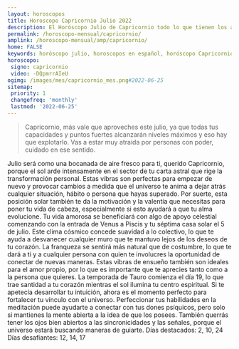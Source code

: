 ```yaml
---
layout: horoscopos
title: Horoscopo Capricornio Julio 2022
description: El Horóscopo Julio de Capricornio todo lo que tienen los astros preparados para este mes, amor, trabajo, familia. Todo sobre astrologia, tarot, predicciones. Horoscopo gratis en español, predicciones y astrología.
permalink: /horoscopo-mensual/capricornio/
amplink: /horoscopo-mensual/amp/capricornio/
home: FALSE
keywords: horóscopo julio, horoscopos en español, horóscopo Capricornio julio , horóscopo esperanza gracia, horoscop, horóscopos gratis, horoscopo Capricornio, Tarot, Astrologia, Zodíaco, Capricornio, horoscopo gratis, horoscopo del mes 
horoscopo:
 signo: capricornio
 video: -DQpmrrAIeU
ogimg: /images/mes/capricornio_mes.png#2022-06-25
sitemap:
 priority: 1
 changefreq: 'monthly'
 lastmod: '2022-06-25'
---
```



 > Capricornio, más vale que aproveches este julio, ya que todas tus capacidades y puntos fuertes alcanzarán niveles máximos y eso hay que explotarlo. Vas a estar muy atraída por personas con poder, cuidado en ese sentido.



Julio será como una bocanada de aire fresco para ti, querido Capricornio, porque el sol arde intensamente en el sector de tu carta astral que rige la transformación personal. Estas vibras son perfectas para empezar de nuevo y provocar cambios a medida que el universo te anima a dejar atrás cualquier situación, hábito o persona que hayas superado. Por suerte, esta posición solar también te da la motivación y la valentía que necesitas para poner tu vida de cabeza, especialmente si esto ayudará a que tu alma evolucione.
Tu vida amorosa se beneficiará con algo de apoyo celestial comenzando con la entrada de Venus a Piscis y tu séptima casa solar el 5 de julio. Este clima cósmico concede suavidad a lo colectivo, lo que te ayuda a desvanecer cualquier muro que te mantuvo lejos de los deseos de tu corazón. La franqueza se sentirá más natural que de costumbre, lo que te dará a ti y a cualquier persona con quien te involucres la oportunidad de conectar de nuevas maneras. Estas vibras de ensueño también son ideales para el amor propio, por lo que es importante que te aprecies tanto como a la persona que quieres.
La temporada de Tauro comienza el día 19, lo que trae santidad a tu corazón mientras el sol ilumina tu centro espiritual. Si te apetecía desarrollar tu intuición, ahora es el momento perfecto para fortalecer tu vínculo con el universo. Perfeccionar tus habilidades en la meditación puede ayudarte a conectar con tus dones psíquicos, pero solo si mantienes la mente abierta a la idea de que los posees. También querrás tener los ojos bien abiertos a las sincronicidades y las señales, porque el universo estará buscando maneras de guiarte.
Días destacados: 2, 10, 24
Días desafiantes: 12, 14, 17
